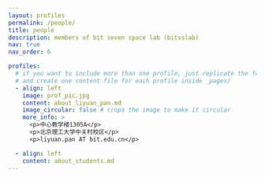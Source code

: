 ```yaml
---
layout: profiles
permalink: /people/
title: people
description: members of bit seven space lab (bitsslab)
nav: true
nav_order: 6

profiles:
  # if you want to include more than one profile, just replicate the following block
  # and create one content file for each profile inside _pages/
  - align: left
    image: prof_pic.jpg
    content: about_liyuan_pan.md
    image_circular: false # crops the image to make it circular
    more_info: >
      <p>中心教学楼1305A</p>
      <p>北京理工大学中关村校区</p>
      <p>liyuan.pan AT bit.edu.cn</p>

  - align: left
    content: about_students.md
---
```

